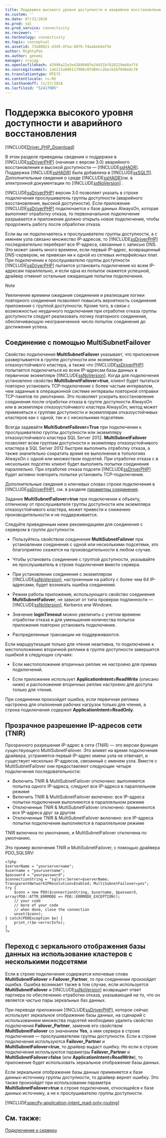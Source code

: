 ```yaml
---
title: Поддержка высокого уровня доступности и аварийное восстановление для драйверов Майкрософт для PHP для SQL Server | Документация Майкрософт
ms.custom: ''
ms.date: 07/31/2018
ms.prod: sql
ms.prod_service: connectivity
ms.reviewer: ''
ms.technology: connectivity
ms.topic: conceptual
ms.assetid: 73a80821-d345-4fea-b076-f4aabeb4af3e
author: MightyPen
ms.author: genemi
manager: craigg
ms.openlocfilehash: 42990a22e3e4389940fe24d31bf028229e68aff4
ms.sourcegitcommit: 1ab115a906117966c07d89cc2becb1bf690e8c78
ms.translationtype: MTE75
ms.contentlocale: ru-RU
ms.lasthandoff: 11/27/2018
ms.locfileid: "52417905"
---
```

# <a name="support-for-high-availability-disaster-recovery"></a>Поддержка высокого уровня доступности и аварийного восстановления
[!INCLUDE[Driver_PHP_Download](../../includes/driver_php_download.md)]

В этом разделе приведены сведения о поддержке в [!INCLUDE[ssDriverPHP](../../includes/ssdriverphp_md.md)] (начиная с версии 3.0) аварийного восстановления и высокой доступности — [!INCLUDE[ssHADR](../../includes/sshadr_md.md)].  Поддержка [!INCLUDE[ssHADR](../../includes/sshadr_md.md)] была добавлена в [!INCLUDE[ssSQL11](../../includes/sssql11-md.md)]. Дополнительные сведения о среде [!INCLUDE[ssHADR](../../includes/sshadr_md.md)]см. в электронной документации по [!INCLUDE[ssNoVersion](../../includes/ssnoversion-md.md)] .  
  
[!INCLUDE[ssDriverPHP](../../includes/ssdriverphp_md.md)] версии 3.0 позволяет указать в строке подключения прослушиватель группы доступности (аварийного восстановления, высокой доступности). Если приложение [!INCLUDE[ssDriverPHP](../../includes/ssdriverphp_md.md)] подключается к базе данных AlwaysOn, которая выполняет отработку отказа, то первоначальное подключение разрывается и приложение должно открыть новое подключение, чтобы продолжить работу после обработки отказа.  
  
Если вы не подключаетесь к прослушивателю группы доступности, а с именем узла связано множество IP-адресов, то [!INCLUDE[ssDriverPHP](../../includes/ssdriverphp_md.md)] последовательно переберет все IP-адреса, связанные с записью DNS. Это может занять много времени, если первый IP-адрес, возвращенный DNS-сервером, не привязан ни к одной из сетевых интерфейсных плат. При подключении к прослушивателю группы доступности [!INCLUDE[ssDriverPHP](../../includes/ssdriverphp_md.md)] пытается установить подключение ко всем IP-адресам параллельно, и если одна из попыток окажется успешной, драйвер отменит остальные ожидающие попытки подключения.  
  
> [!NOTE]  
> Увеличение времени ожидания соединения и реализация логики повторного соединения позволяют повысить вероятность соединения приложения с группой доступности. Кроме того, в связи с возможностью неудачного подключения при отработке отказа группы доступности следует реализовать логику повторного соединения, обеспечивающую неограниченное число попыток соединения до достижения успеха.  
  
## <a name="connecting-with-multisubnetfailover"></a>Соединение с помощью MultiSubnetFailover  
Свойство подключения **MultiSubnetFailover** указывает, что приложение развертывается в группе доступности или экземпляре отказоустойчивого кластера, а также что [!INCLUDE[ssDriverPHP](../../includes/ssdriverphp_md.md)] попытается подключиться ко всем IP-адресам базы данных в первичном экземпляре [!INCLUDE[ssNoVersion](../../includes/ssnoversion-md.md)]. Когда для подключения установлено свойство **MultiSubnetFailover=true**, клиент будет пытаться повторно установить TCP-подключение с более частым интервалом, чем заданные в операционной системе интервалы повторной отправки TCP-пакетов по умолчанию. Это позволяет ускорить восстановление соединения после отработки отказа в группе доступности AlwaysOn или в экземпляре отказоустойчивого кластера AlwaysOn; метод может применяться к группам доступности и экземплярам отказоустойчивых кластеров как с одной, так и с несколькими подсетями.  
  
Всегда задавайте **MultiSubnetFailover=True** при подключении к прослушивателю группы доступности или экземпляру отказоустойчивого кластера SQL Server 2012. **MultiSubnetFailover** позволяет всем группам доступности и экземпляру отказоустойчивого кластера в SQL Server 2012 быстрее выполнить отработку отказа, а также значительно сократить время ее выполнения в топологиях AlwaysOn с одной или множеством подсетей. При отработке отказа с в нескольких подсетях клиент будет выполнять попытки соединения параллельно. При отработке отказа подсети [!INCLUDE[ssDriverPHP](../../includes/ssdriverphp_md.md)] будет активно повторять попытки установить TCP-подключение.  
  
Дополнительные сведения о ключевых словах строки подключения в [!INCLUDE[ssDriverPHP](../../includes/ssdriverphp_md.md)], см. в разделе [параметры соединения](../../connect/php/connection-options.md).  
  
Задание **MultiSubnetFailover=true** при подключении к объекту, отличному от прослушивателя группы доступности или экземпляра отказоустойчивого кластера, может привести к снижению производительности и не поддерживается.  
  
Следуйте приведенным ниже рекомендациям для соединения с сервером в группе доступности.  
  
-   Пользуйтесь свойством соединения **MultiSubnetFailover** при установлении соединения с одной или несколькими подсетями, это благоприятно скажется на производительности в любом случае.  
  
-   Чтобы установить соединение с группой доступности, указывайте ее прослушиватель в строке подключения вместо сервера.  
  
-   При установлении соединения с экземпляром [!INCLUDE[ssNoVersion](../../includes/ssnoversion-md.md)], настроенным на работу с более чем 64 IP-адресами, будет возникать ошибка соединения.  
  
-   Режим работы приложения, использующего свойство соединения **MultiSubnetFailover**, не зависит от типа проверки подлинности — [!INCLUDE[ssNoVersion](../../includes/ssnoversion-md.md)], Kerberos или Windows.  
  
-   Значение **loginTimeout** можно увеличить с учетом времени отработки отказа и для уменьшения количества попыток приложения повторно установить подключение.  
  
-   Распределенные транзакции не поддерживаются.  
  
Если маршрутизация только для чтения неактивна, то подключение к местоположению вторичной реплики в группе доступности завершится ошибкой в следующих случаях:  
  
- Если местоположение вторичных реплик не настроено для приема подключений.  
  
- Если приложение использует **ApplicationIntent=ReadWrite** (описано ниже) и расположение вторичных реплик настроено для доступа только для чтения.  
  
При соединении произойдет ошибка, если первичная реплика настроена для отклонения рабочих нагрузок только для чтения, а строка подключения содержит **ApplicationIntent=ReadOnly**.  

## <a name="transparent-network-ip-resolution-tnir"></a>Прозрачное разрешение IP-адресов сети (TNIR)

Прозрачного разрешения IP-адрес в сети (TNIR) — это версии функции существующего MultiSubnetFailover. Это влияет на время подключения драйвера, устраняется первый IP-адрес имени узла не отвечает, и существует несколько IP-адресов, связанный с именем узла. Вместе с MultiSubnetFailover они предоставляют следующие четыре подключения последовательности: 

- Включить TNIR & MultiSubnetFailover отключено: выполняется попытка одного IP-адреса, следуют все IP-адреса в параллельном режиме
- Включить TNIR & MultiSubnetFailover включено: все IP-адреса попытки подключения выполняются в параллельном режиме
- Отключенные TNIR & MultiSubnetFailover отключено: применяются все IP-адреса друг за другом
- Отключенные TNIR & MultiSubnetFailover включено: все IP-адреса попытки подключения выполняются в параллельном режиме

TNIR включена по умолчанию, и MultiSubnetFailover отключена по умолчанию.

Это пример включения TNIR и MultiSubnetFailover, с помощью драйвера PDO_SQLSRV:

```
<?php
$serverName = "yourservername";
$username = "yourusername";
$password = "yourpassword";
$connectionString = "sqlsrv:Server=$serverName; TransparentNetworkIPResolution=Enabled; MultiSubnetFailover=yes";
try {
    $conn = new PDO($connectionString, $username, $password, array(PDO::ATTR_ERRMODE => PDO::ERRMODE_EXCEPTION));
    // your code 
    // more of your code
    // when done, close the connection
    unset($conn);
} catch(PDOException $e) {
    print_r($e->errorInfo);
}
?>
```

## <a name="upgrading-to-use-multi-subnet-clusters-from-database-mirroring"></a>Переход с зеркального отображения базы данных на использование кластеров с несколькими подсетями  
Если в строке подключения содержатся ключевые слова **MultiSubnetFailover** и **Failover_Partner**, то при соединении произойдет ошибка. Ошибка возникает также в том случае, если используется **MultiSubnetFailover** и [!INCLUDE[ssNoVersion](../../includes/ssnoversion-md.md)] возвращает ответ партнера по обеспечению отработки отказа, указывающий на то, что он является частью пары зеркальных баз данных.  
  
При переводе приложения [!INCLUDE[ssDriverPHP](../../includes/ssdriverphp_md.md)], которое сейчас использует зеркальное отображение базы данных, на сценарий с использованием множества подсетей необходимо удалить свойство подключения **Failover_Partner**, заменив его свойством **MultiSubnetFailover** со значением **Yes**, а имя сервера в строке подключения — прослушивателем группы доступности. Если в строке подключения используются **Failover_Partner** и **MultiSubnetFailover=true**, то драйвер выдаст ошибку. Но если в строке подключения используются параметры **Failover_Partner** и **MultiSubnetFailover=false** (или **ApplicationIntent=ReadWrite**), то приложение будет использовать зеркальное отображение базы данных.  
  
Если зеркальное отображение базы данных применяется к базе данных-источнику группы доступности, то драйвер вернет ошибку. Это также произойдет при использовании параметра **MultiSubnetFailover=true** в строке подключения, относящейся к базе данных-источнику, а не к прослушивателю группы доступности.  


[!INCLUDE[specify-application-intent_read-only-routing](~/includes/paragraph-content/specify-application-intent-read-only-routing.md)]


## <a name="see-also"></a>См. также:  
[Подключение к серверу](../../connect/php/connecting-to-the-server.md)  
  
